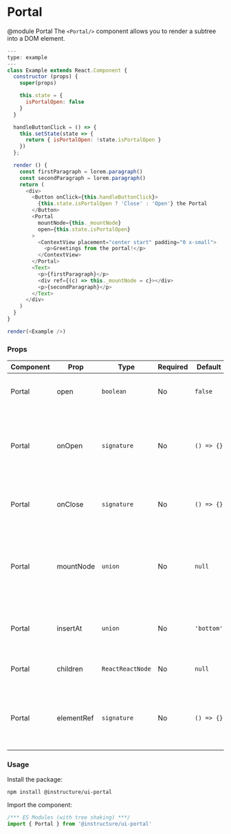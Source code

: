 # Portal

@module Portal
The `<Portal/>` component allows you to render a subtree into a DOM element.

```js
---
type: example
---
class Example extends React.Component {
  constructor (props) {
    super(props)

    this.state = {
      isPortalOpen: false
    }
  }

  handleButtonClick = () => {
    this.setState(state => {
      return { isPortalOpen: !state.isPortalOpen }
    })
  };

  render () {
    const firstParagraph = lorem.paragraph()
    const secondParagraph = lorem.paragraph()
    return (
      <div>
        <Button onClick={this.handleButtonClick}>
          {this.state.isPortalOpen ? 'Close' : 'Open'} the Portal
        </Button>
        <Portal
          mountNode={this._mountNode}
          open={this.state.isPortalOpen}
        >
          <ContextView placement="center start" padding="0 x-small">
            <p>Greetings from the portal!</p>
          </ContextView>
        </Portal>
        <Text>
          <p>{firstParagraph}</p>
          <div ref={(c) => this._mountNode = c}></div>
          <p>{secondParagraph}</p>
        </Text>
      </div>
    )
  }
}

render(<Example />)
```


### Props

| Component | Prop | Type | Required | Default | Description |
|-----------|------|------|----------|---------|-------------|
| Portal | open | `boolean` | No | `false` | Whether or not the `<Portal />` is open |
| Portal | onOpen | `signature` | No | `() => {}` | Callback fired when `<Portal />` content has been mounted in the DOM. Ha the Portal DOMNode as parameter. |
| Portal | onClose | `signature` | No | `() => {}` | Callback fired when `<Portal />` has been unmounted from the DOM |
| Portal | mountNode | `union` | No | `null` | An element or a function returning an element to use as the mount node for the `<Portal />` (defaults to `document.body`) |
| Portal | insertAt | `union` | No | `'bottom'` | Insert the element at the 'top' of the mountNode or at the 'bottom' |
| Portal | children | `ReactReactNode` | No | `null` | The children to be rendered within the `<Portal />` |
| Portal | elementRef | `signature` | No | `() => {}` | Provides a reference to the underlying html element. Has the Portal DOMNode as parameter. |

### Usage

Install the package:

```shell
npm install @instructure/ui-portal
```

Import the component:

```javascript
/*** ES Modules (with tree shaking) ***/
import { Portal } from '@instructure/ui-portal'
```

